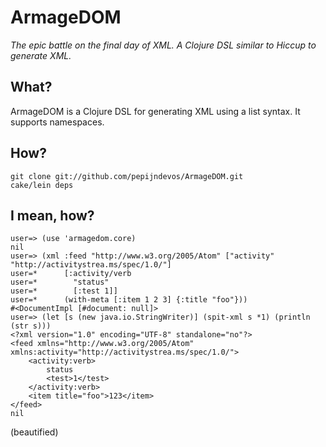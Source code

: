 # ArmageDOM

_The epic battle on the final day of XML. A Clojure DSL similar to Hiccup to generate XML._

## What?

ArmageDOM is a Clojure DSL for generating XML using a list syntax. It supports namespaces.

## How?

    git clone git://github.com/pepijndevos/ArmageDOM.git
    cake/lein deps

## I mean, how?

    user=> (use 'armagedom.core)
    nil
    user=> (xml :feed "http://www.w3.org/2005/Atom" ["activity" "http://activitystrea.ms/spec/1.0/"]
    user=*      [:activity/verb
    user=*        "status"
    user=*        [:test 1]]
    user=*      (with-meta [:item 1 2 3] {:title "foo"}))
    #<DocumentImpl [#document: null]>
    user=> (let [s (new java.io.StringWriter)] (spit-xml s *1) (println (str s)))
    <?xml version="1.0" encoding="UTF-8" standalone="no"?>
    <feed xmlns="http://www.w3.org/2005/Atom" xmlns:activity="http://activitystrea.ms/spec/1.0/">
        <activity:verb>
            status
            <test>1</test>
        </activity:verb>
        <item title="foo">123</item>
    </feed>
    nil

(beautified)
